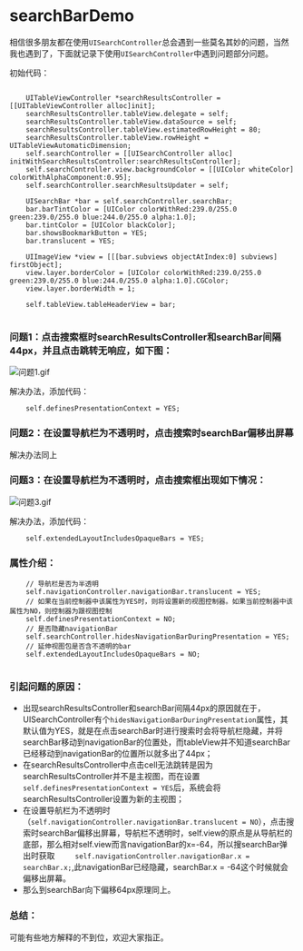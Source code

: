 # searchBarDemo
相信很多朋友都在使用`UISearchController`总会遇到一些莫名其妙的问题，当然我也遇到了，下面就记录下使用`UISearchController`中遇到问题部分问题。

初始代码：
```obj 

    UITableViewController *searchResultsController = [[UITableViewController alloc]init];
    searchResultsController.tableView.delegate = self;
    searchResultsController.tableView.dataSource = self;
    searchResultsController.tableView.estimatedRowHeight = 80;
    searchResultsController.tableView.rowHeight = UITableViewAutomaticDimension;
    self.searchController = [[UISearchController alloc] initWithSearchResultsController:searchResultsController];
    self.searchController.view.backgroundColor = [[UIColor whiteColor] colorWithAlphaComponent:0.95];
    self.searchController.searchResultsUpdater = self;
    
    UISearchBar *bar = self.searchController.searchBar;
    bar.barTintColor = [UIColor colorWithRed:239.0/255.0 green:239.0/255.0 blue:244.0/255.0 alpha:1.0];
    bar.tintColor = [UIColor blackColor];
    bar.showsBookmarkButton = YES;
    bar.translucent = YES;
    
    UIImageView *view = [[[bar.subviews objectAtIndex:0] subviews] firstObject];
    view.layer.borderColor = [UIColor colorWithRed:239.0/255.0 green:239.0/255.0 blue:244.0/255.0 alpha:1.0].CGColor;
    view.layer.borderWidth = 1;
    
    self.tableView.tableHeaderView = bar;
    
```
### 问题1：点击搜索框时searchResultsController和searchBar间隔44px，并且点击跳转无响应，如下图：
![问题1.gif](http://upload-images.jianshu.io/upload_images/937490-9a01655d2ac2e824.gif?imageMogr2/auto-orient/strip)

解决办法，添加代码：
```obj
    self.definesPresentationContext = YES;
```

### 问题2：在设置导航栏为不透明时，点击搜索时searchBar偏移出屏幕

解决办法同上

### 问题3：在设置导航栏为不透明时，点击搜索框出现如下情况：
![问题3.gif](http://upload-images.jianshu.io/upload_images/937490-799753f433a621eb.gif?imageMogr2/auto-orient/strip)

解决办法，添加代码：
```obj
    self.extendedLayoutIncludesOpaqueBars = YES;
```

### 属性介绍：

```obj
    // 导航栏是否为半透明
    self.navigationController.navigationBar.translucent = YES;
    // 如果在当前控制器中该属性为YES时，则将设置新的视图控制器。如果当前控制器中该属性为NO，则控制器为跟视图控制
    self.definesPresentationContext = NO;
    // 是否隐藏navigationBar
    self.searchController.hidesNavigationBarDuringPresentation = YES;
    // 延伸视图包是否含不透明的bar
    self.extendedLayoutIncludesOpaqueBars = NO;
    
```
### 引起问题的原因：
- 出现searchResultsController和searchBar间隔44px的原因就在于，UISearchController有个`hidesNavigationBarDuringPresentation`属性，其默认值为YES，就是在点击searchBar时进行搜索时会将导航栏隐藏，并将searchBar移动到navigationBar的位置处，而tableView并不知道searchBar已经移动到navigationBar的位置所以就多出了44px；
- 在searchResultsController中点击cell无法跳转是因为searchResultsController并不是主视图，而在设置`self.definesPresentationContext = YES`后，系统会将searchResultsController设置为新的主视图；
- 在设置导航栏为不透明时（`self.navigationController.navigationBar.translucent = NO`），点击搜索时searchBar偏移出屏幕，导航栏不透明时，self.view的原点是从导航栏的底部，那么相对self.view而言navigationBar的x=-64，所以搜searchBar弹出时获取`     self.navigationController.navigationBar.x = searchBar.x;`,此navigationBar已经隐藏，searchBar.x = -64这个时候就会偏移出屏幕。
- 那么到searchBar向下偏移64px原理同上。

### 总结：
可能有些地方解释的不到位，欢迎大家指正。
